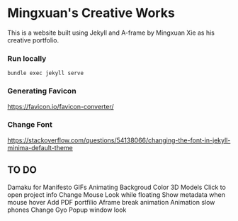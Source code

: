 # Mingxuan's Creative Works

This is a website built using Jekyll and A-frame by Mingxuan Xie as his creative portfolio.

### Run locally
```
bundle exec jekyll serve
```
### Generating Favicon
https://favicon.io/favicon-converter/

### Change Font
https://stackoverflow.com/questions/54138066/changing-the-font-in-jekyll-minima-default-theme

## TO DO
Damaku for Manifesto
GIFs
Animating Backgroud Color
3D Models
Click to open project info
Change Mouse Look while floating
Show metadata when mouse hover
Add PDF portfilio
Aframe break animation
Animation slow phones
Change Gyo Popup window look